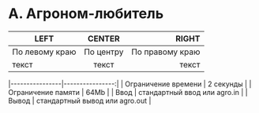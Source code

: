 # A. Агроном-любитель

| LEFT | CENTER | RIGHT |
|----------------|:---------:|----------------:|
| По левому краю | По центру | По правому краю |
| текст | текст | текст |

|----------------|----------------:|
| Ограничение времени | 2 секунды |
| Ограничение памяти | 64Mb |
| Ввод | стандартный ввод или agro.in |
| Вывод | стандартный вывод или agro.out |

